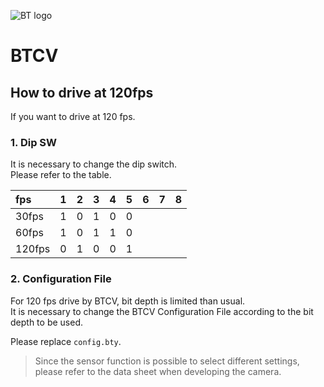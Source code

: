 ![BT logo](http://brookmantech.com/img/logo.png "logo")
# BTCV
## How to drive at 120fps

If you want to drive at 120 fps.

### 1. Dip SW

It is necessary to change the dip switch.  
Please refer to the table.

| fps | 1 | 2 | 3 | 4 | 5 | 6 | 7 | 8 |
| :--- |:---: |:---: | :---:| :---:| :---:| :---:|:---: | :---: | 
| 30fps | 1 | 0 | 1 | 0 | 0 | | | 
| 60fps | 1 | 0 | 1 | 1 | 0 | | | 
| 120fps | 0 | 1 | 0 | 0 | 1 | | | 

### 2. Configuration File

For 120 fps drive by BTCV, bit depth is limited than usual.  
It is necessary to change the BTCV Configuration File according to the bit depth to be used.

Please replace ```config.bty```.

> Since the sensor function is possible to select different settings, please refer to the data sheet when developing the camera.
